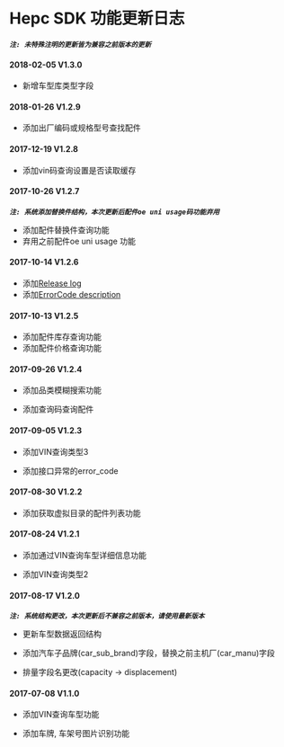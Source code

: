 # Hepc SDK 功能更新日志

***`注: 未特殊注明的更新皆为兼容之前版本的更新`***

#### 2018-02-05 V1.3.0

+ 新增车型库类型字段

#### 2018-01-26 V1.2.9

+ 添加出厂编码或规格型号查找配件

#### 2017-12-19 V1.2.8

+ 添加vin码查询设置是否读取缓存


#### 2017-10-26 V1.2.7

***`注: 系统添加替换件结构，本次更新后配件oe uni usage码功能弃用`***

+ 添加配件替换件查询功能
+ 弃用之前配件oe uni usage 功能

#### 2017-10-14 V1.2.6

+ 添加[Release log](RELEASE.md)
+ 添加[ErrorCode description](doc/ErrorCode.md)

#### 2017-10-13 V1.2.5

+ 添加配件库存查询功能
+ 添加配件价格查询功能


#### 2017-09-26 V1.2.4

+ 添加品类模糊搜索功能
    
+ 添加查询码查询配件
    

#### 2017-09-05 V1.2.3
    
+ 添加VIN查询类型3
    
+ 添加接口异常的error_code


#### 2017-08-30 V1.2.2

+ 添加获取虚拟目录的配件列表功能


#### 2017-08-24 V1.2.1

+ 添加通过VIN查询车型详细信息功能
    
+ 添加VIN查询类型2


#### 2017-08-17 V1.2.0
***`注: 系统结构更改，本次更新后不兼容之前版本，请使用最新版本`***
    
+ 更新车型数据返回结构
    
+ 添加汽车子品牌(car_sub_brand)字段，替换之前主机厂(car_manu)字段
    
+ 排量字段名更改(capacity -> displacement)
    

#### 2017-07-08 V1.1.0 
+ 添加VIN查询车型功能

+ 添加车牌, 车架号图片识别功能
 